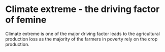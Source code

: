 # Climate extreme - the driving factor of femine
Climate extreme is one of the major driving factor leads to the agricultural production loss as the majority of the farmers in poverty rely on the crop production.

